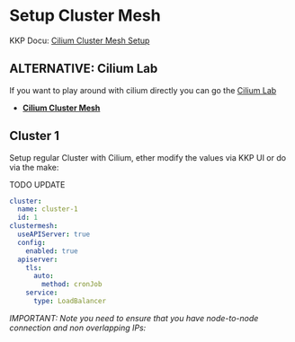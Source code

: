 # Setup Cluster Mesh

KKP Docu: [Cilium Cluster Mesh Setup
](https://docs.kubermatic.com/kubermatic/v2.27/tutorials-howtos/networking/cilium-cluster-mesh/)


## ALTERNATIVE: Cilium Lab

If you want to play around with cilium directly you can go the [Cilium Lab](https://cilium.io/labs)
* [**Cilium Cluster Mesh**](https://isovalent.com/labs/cilium-cluster-mesh)


## Cluster 1

Setup regular Cluster with Cilium, ether modify the values via KKP UI or do via the make:

TODO UPDATE
```yaml
cluster:
  name: cluster-1
  id: 1
clustermesh:
  useAPIServer: true
  config:
    enabled: true
  apiserver:
    tls:
      auto:
        method: cronJob
    service:
      type: LoadBalancer
```

*IMPORTANT: Note you need to ensure that you have node-to-node connection and non overlapping IPs:*

